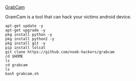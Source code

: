  [GrabCam](https://github.com/noob-hackers/grabcam)
 
GramCam is a tool that can hack your victims android device.
 
```
apt-get update -y
apt-get upgrade -y
pkg install python -y
pkg install python2 -y
pkg install git -y
pip install lolcat
git clone https://github.com/noob-hackers/grabcam
cd $HOME
ls
cd grabcam
ls
bash grabcam.sh
```
